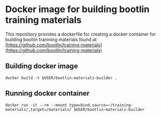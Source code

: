 # Docker image for building bootlin training materials

This repository provides a dockerfile for creating a docker container for building bootlin tranining materials found at: [https://github.com/bootlin/training-materials](https://github.com/bootlin/training-materials)

## Building docker image

`docker build -t $USER/bootlin-materials-builder .`

## Running docker container

`docker run -it --rm --mount type=bind,source=~/training-materials/,target=/materials/ $USER/bootlin-materials-builder`
